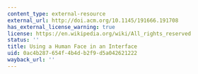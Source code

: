 ```yaml
---
content_type: external-resource
external_url: http://doi.acm.org/10.1145/191666.191708
has_external_license_warning: true
license: https://en.wikipedia.org/wiki/All_rights_reserved
status: ''
title: Using a Human Face in an Interface
uid: 0ac4b287-654f-4b4d-b2f9-d5a042621222
wayback_url: ''
---
```

